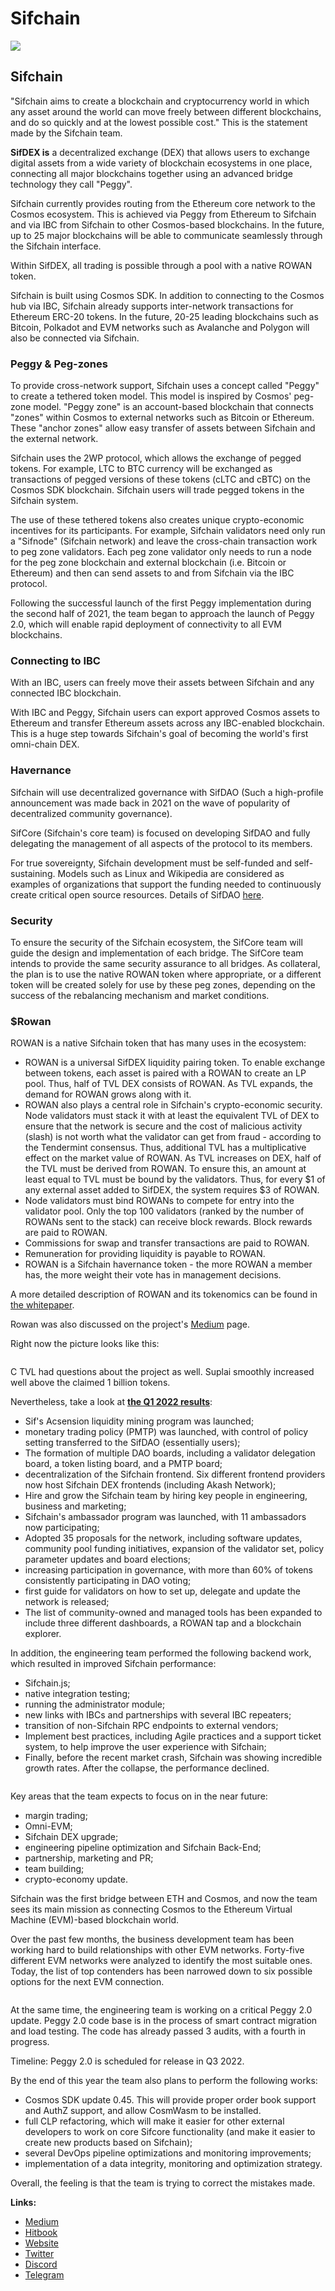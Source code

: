 # Sifchain



![](https://img4.teletype.in/files/3c/2c/3c2c61bb-beac-45a2-b742-0b58f315f921.png)

## Sifchain

"Sifchain aims to create a blockchain and cryptocurrency world in which any asset around the world can move freely between different blockchains, and do so quickly and at the lowest possible cost." This is the statement made by the Sifchain team.

**SifDEX is** a decentralized exchange (DEX) that allows users to exchange digital assets from a wide variety of blockchain ecosystems in one place, connecting all major blockchains together using an advanced bridge technology they call "Peggy".

Sifchain currently provides routing from the Ethereum core network to the Cosmos ecosystem. This is achieved via Peggy from Ethereum to Sifchain and via IBC from Sifchain to other Cosmos-based blockchains. In the future, up to 25 major blockchains will be able to communicate seamlessly through the Sifchain interface.

Within SifDEX, all trading is possible through a pool with a native ROWAN token.

Sifchain is built using Cosmos SDK. In addition to connecting to the Cosmos hub via IBC, Sifchain already supports inter-network transactions for Ethereum ERC-20 tokens. In the future, 20-25 leading blockchains such as Bitcoin, Polkadot and EVM networks such as Avalanche and Polygon will also be connected via Sifchain.

### **Peggy & Peg-zones**

To provide cross-network support, Sifchain uses a concept called "Peggy" to create a tethered token model. This model is inspired by Cosmos' peg-zone model. "Peggy zone" is an account-based blockchain that connects "zones" within Cosmos to external networks such as Bitcoin or Ethereum. These "anchor zones" allow easy transfer of assets between Sifchain and the external network.

Sifchain uses the 2WP protocol, which allows the exchange of pegged tokens. For example, LTC to BTC currency will be exchanged as transactions of pegged versions of these tokens (cLTC and cBTC) on the Cosmos SDK blockchain. Sifchain users will trade pegged tokens in the Sifchain system.

The use of these tethered tokens also creates unique crypto-economic incentives for its participants. For example, Sifchain validators need only run a "Sifnode" (Sifchain network) and leave the cross-chain transaction work to peg zone validators. Each peg zone validator only needs to run a node for the peg zone blockchain and external blockchain (i.e. Bitcoin or Ethereum) and then can send assets to and from Sifchain via the IBC protocol.

Following the successful launch of the first Peggy implementation during the second half of 2021, the team began to approach the launch of Peggy 2.0, which will enable rapid deployment of connectivity to all EVM blockchains.

### **Connecting to IBC**

With an IBC, users can freely move their assets between Sifchain and any connected IBC blockchain.

With IBC and Peggy, Sifchain users can export approved Cosmos assets to Ethereum and transfer Ethereum assets across any IBC-enabled blockchain. This is a huge step towards Sifchain's goal of becoming the world's first omni-chain DEX.

### **Havernance**

Sifchain will use decentralized governance with SifDAO (Such a high-profile announcement was made back in 2021 on the wave of popularity of decentralized community governance).

SifCore (Sifchain's core team) is focused on developing SifDAO and fully delegating the management of all aspects of the protocol to its members.

For true sovereignty, Sifchain development must be self-funded and self-sustaining. Models such as Linux and Wikipedia are considered as examples of organizations that support the funding needed to continuously create critical open source resources. Details of SifDAO [here](https://sifchain.notion.site/SifDAO).

### **Security**

To ensure the security of the Sifchain ecosystem, the SifCore team will guide the design and implementation of each bridge. The SifCore team intends to provide the same security assurance to all bridges. As collateral, the plan is to use the native ROWAN token where appropriate, or a different token will be created solely for use by these peg zones, depending on the success of the rebalancing mechanism and market conditions.

### **$Rowan**

ROWAN is a native Sifchain token that has many uses in the ecosystem:

* ROWAN is a universal SifDEX liquidity pairing token. To enable exchange between tokens, each asset is paired with a ROWAN to create an LP pool. Thus, half of TVL DEX consists of ROWAN. As TVL expands, the demand for ROWAN grows along with it.
* ROWAN also plays a central role in Sifchain's crypto-economic security. Node validators must stack it with at least the equivalent TVL of DEX to ensure that the network is secure and the cost of malicious activity (slash) is not worth what the validator can get from fraud - according to the Tendermint consensus. Thus, additional TVL has a multiplicative effect on the market value of ROWAN. As TVL increases on DEX, half of the TVL must be derived from ROWAN. To ensure this, an amount at least equal to TVL must be bound by the validators. Thus, for every $1 of any external asset added to SifDEX, the system requires $3 of ROWAN.
* Node validators must bind ROWANs to compete for entry into the validator pool. Only the top 100 validators (ranked by the number of ROWANs sent to the stack) can receive block rewards. Block rewards are paid to ROWAN.
* Commissions for swap and transfer transactions are paid to ROWAN.
* Remuneration for providing liquidity is payable to ROWAN.
* ROWAN is a Sifchain havernance token - the more ROWAN a member has, the more weight their vote has in management decisions.

A more detailed description of ROWAN and its tokenomics can be found in [the whitepaper](https://assets.website-files.com/60ec70152eafa8dd30cb2fb5/6100250b18eca84d2952ea0e\_sif\_tokenomics\_latex.pdf).

Rowan was also discussed on the project's [Medium](https://medium.com/sifchain-finance/uses-for-rowan-the-polyvalent-token-for-omni-chain-decentralized-exchange-dex-3207e7f70f02) page.

Right now the picture looks like this:

<figure><img src="../.gitbook/assets/image (37).png" alt=""><figcaption></figcaption></figure>

C TVL had questions about the project as well. Suplai smoothly increased well above the claimed 1 billion tokens.

Nevertheless, take a look at [**the Q1 2022 results**](https://medium.com/sifchain-finance/sifchain-update-spring-summer-2022-ec7cda4896c8):

* Sif's Acsension liquidity mining program was launched;
* monetary trading policy (PMTP) was launched, with control of policy setting transferred to the SifDAO (essentially users);
* The formation of multiple DAO boards, including a validator delegation board, a token listing board, and a PMTP board;
* decentralization of the Sifchain frontend. Six different frontend providers now host Sifchain DEX frontends (including Akash Network);
* Hire and grow the Sifchain team by hiring key people in engineering, business and marketing;
* Sifchain's ambassador program was launched, with 11 ambassadors now participating;
* Adopted 35 proposals for the network, including software updates, community pool funding initiatives, expansion of the validator set, policy parameter updates and board elections;
* increasing participation in governance, with more than 60% of tokens consistently participating in DAO voting;
* first guide for validators on how to set up, delegate and update the network is released;
* The list of community-owned and managed tools has been expanded to include three different dashboards, a ROWAN tap and a blockchain explorer.

In addition, the engineering team performed the following backend work, which resulted in improved Sifchain performance:

* Sifchain.js;
* native integration testing;
* running the administrator module;
* new links with IBCs and partnerships with several IBC repeaters;
* transition of non-Sifchain RPC endpoints to external vendors;
* Implement best practices, including Agile practices and a support ticket system, to help improve the user experience with Sifchain;
* Finally, before the recent market crash, Sifchain was showing incredible growth rates. After the collapse, the performance declined.

<figure><img src="../.gitbook/assets/image (10) (1).png" alt=""><figcaption></figcaption></figure>

Key areas that the team expects to focus on in the near future:

* margin trading;
* Omni-EVM;
* Sifchain DEX upgrade;
* engineering pipeline optimization and Sifchain Back-End;
* partnership, marketing and PR;
* team building;
* crypto-economy update.

Sifchain was the first bridge between ETH and Cosmos, and now the team sees its main mission as connecting Cosmos to the Ethereum Virtual Machine (EVM)-based blockchain world.

Over the past few months, the business development team has been working hard to build relationships with other EVM networks. Forty-five different EVM networks were analyzed to identify the most suitable ones. Today, the list of top contenders has been narrowed down to six possible options for the next EVM connection.

<figure><img src="../.gitbook/assets/image (16).png" alt=""><figcaption></figcaption></figure>

At the same time, the engineering team is working on a critical Peggy 2.0 update. Peggy 2.0 code base is in the process of smart contract migration and load testing. The code has already passed 3 audits, with a fourth in progress.

Timeline: Peggy 2.0 is scheduled for release in Q3 2022.

By the end of this year the team also plans to perform the following works:

* Cosmos SDK update 0.45. This will provide proper order book support and AuthZ support, and allow CosmWasm to be installed.
* full CLP refactoring, which will make it easier for other external developers to work on core Sifcore functionality (and make it easier to create new products based on Sifchain);
* several DevOps pipeline optimizations and monitoring improvements;
* implementation of a data integrity, monitoring and optimization strategy.

Overall, the feeling is that the team is trying to correct the mistakes made.

**Links:**

* [Medium](https://medium.com/sifchain-finance)
* [Hitbook](https://docs.sifchain.finance/welcome-to-sifchain/start-here)
* [Website](https://sifchain.finance/)
* [Twitter](https://twitter.com/sifchain?s=20)
* [Discord](https://discord.gg/sifchain)
* [Telegram](https://t.me/sifchain)

